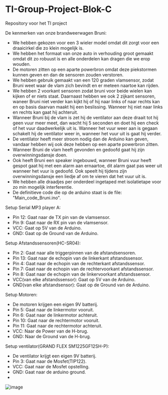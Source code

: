 # TI-Group-Project-Blok-C
Repository voor het TI project

De kenmerken van onze brandweerwagen Bruni:
-	We hebben gekozen voor een 3 wieler model omdat dit zorgt voor een draaicirkel die zo klein mogelijk is.
-	We hebben het formaat van onze auto in verhouding groot gemaakt omdat dit zo robuust is en alle onderdelen kan dragen die we erop wouden.
-	De motoren zitten op een aparte powerbron omdat deze piekstormen kunnen geven en dan de sensoren zouden verstoren.
-	We hebben gebruik gemaakt van een 120 graden vlamsensor, zodat Bruni weet waar de vlam zich bevindt en er meteen naartoe kan rijden.
-	 We hebben 2 voorkant sensoren zodat bruni voor beide wielen kan kijken of er niets staat. Daarnaast hebben we ook 2 zijkant sensoren, waneer Bruni niet verder kan kijkt hij of hij naar links of naar rechts kan en op basis daarvan maakt hij een beslissing. Wanneer hij niet naar links en rechts kan gaat hij achteruit.
-	Wanneer Bruni bij de vlam is zet hij de ventilator aan deze draait tot hij geen vuur meer meet, dan wacht hij 5 seconden en doet hij een check of het vuur daadwerkelijk uit is. Wanneer het vuur weer aan is gegaan schakelt hij de ventilator weer in, wanneer het vuur uit is gaat hij verder.
-	De ventilator heeft meer stroom nodig dan de Arduino kan geven, vandaar hebben wij ook deze hebben op een aparte powerbron zitten.
-	Wanneer Bruni de vlam heeft gevonden en gedoofd gaat hij zijn overwinningsdansje doen.
-	Ook heeft Bruni een speaker ingebouwd, wanneer Bruni vuur heeft gespot gaat hij met een alarm aan ernaartoe, dit alarm gaat pas weer uit wanneer het vuur is gedoofd. Ook speelt hij tijdens zijn overwinningsdansje een liedje af om te vieren dat het vuur uit is.
-	We hebben alle draadjes per onderdeel ingetaped met isolatietape voor zo min mogelijk interferentie.
- De definitieve code die op de arduino staat is de file: "Main_code_Bruni.ino".


Setup Serial MP3 player A:
- Pin 12: Gaat naar de TX pin van de vlamsensor.
- Pin 9: Gaat naar de RX pin van de vlamsensor.
- VCC: Gaat op 5V van de Arduino.
- GND: Gaat op de Ground van de Arduino.


Setup Afstandssensoren(HC-SR04):
- Pin 2: Gaat naar alle triggerpinnen van de afstandsensoren.
- Pin 13: Gaat naar de echopin van de linkerkant afstandssensor.
- Pin 4: Gaat naar de echopin van de rechterkant afstandssensor.
- Pin 7: Gaat naar de echopin van de rechtervoorkant afstandssensor.
- Pin 8: Gaat naar de echopin van de linkervoorkant afstandssensor.
- VCC(van elke afstandssensor): Gaat op 5V van de Arduino.
- GND(van elke afstandsensor): Gaat op de Ground van de Arduino.


Setup Motoren:
- De motoren krijgen een eigen 9V batterij.
- Pin 5: Gaat naar de linkermotor vooruit.
- Pin 6: Gaat naar de linkermotor achteruit.
- Pin 10: Gaat naar de rechtermotor vooruit.
- Pin 11: Gaat naar de rechtermotor achteruit.
- VCC: Naar de Power van de H-brug.
- GND: Naar de Ground van de H-brug.


Setup ventilator(GRAND FLEX SM1225GF12SH-P):
- De ventilator krijgt een eigen 9V batterij.
- Pin 3: Gaat naar de Mosfet(TIP122).
- VCC: Gaat naar de Mosfet opstelling.
- GND: Gaat naar de arduino ground.
- 
![image](https://user-images.githubusercontent.com/60223859/163190798-d4767304-5a21-4783-8426-f2f26bcd229d.png)
